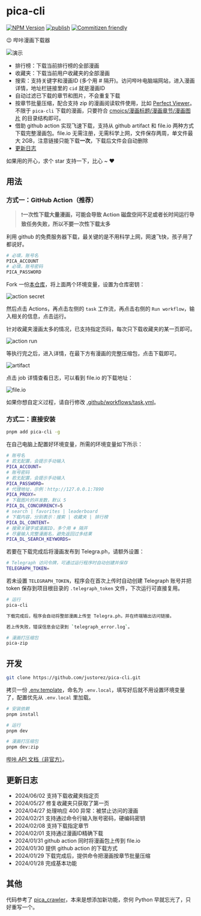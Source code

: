 # pica-cli

[![NPM Version](https://img.shields.io/npm/v/pica-cli?style=flat-square)](https://www.npmjs.com/package/pica-cli)
[![publish](https://img.shields.io/github/actions/workflow/status/justorez/pica-cli/publish.yml?style=flat-square&logo=github&label=publish
)](https://github.com/justorez/pica-cli/actions/workflows/publish.yml)
[![Commitizen friendly](https://img.shields.io/badge/commitizen-friendly-brightgreen.svg?style=flat-square)](http://commitizen.github.io/cz-cli/)

😉 哔咔漫画下载器

![演示](https://s2.loli.net/2024/02/01/Qc7L3qGZOWBPmkR.gif)

- 排行榜：下载当前排行榜的全部漫画
- 收藏夹：下载当前用户收藏夹的全部漫画
- 搜索：支持关键字和漫画ID (多个用 # 隔开)。访问哔咔电脑端网站，进入漫画详情，地址栏链接里的 `cid` 就是漫画ID
- 自动过滤已下载的章节和图片，不会重复下载
- 按章节批量压缩，配合支持 zip 的漫画阅读软件使用，比如 [Perfect Viewer](https://play.google.com/store/apps/details?id=com.rookiestudio.perfectviewer)。不限于 `pica-cli` 下载的漫画，只要符合 [cmoics/漫画标题/漫画章节/漫画图片](#) 的目录结构即可。
- 借助 github action 实现飞速下载，支持从 github artifact 和 file.io 两种方式下载完整漫画包。file.io 无需注册，无需科学上网，文件保存两周，单文件最大 2GB，注意链接只能下载**一次**，下载后文件会自动删除
- [更新日志](#更新日志)

如果用的开心，求个 star 支持一下，比心 ~ ❤️

## 用法

### 方式一：GitHub Action（推荐）

> ❗️**一次性下载大量漫画，可能会导致 Action 磁盘空间不足或者长时间运行导致任务失败，所以不要一次性下载太多**

利用 github 的免费服务器下载，最关键的是不用科学上网，网速飞快，孩子用了都说好。

```bash
# 必填，账号名
PICA_ACCOUNT
# 必填，账号密码
PICA_PASSWORD
```

Fork 一份[本仓库](https://github.com/justorez/pica-cli)，将上面两个环境变量，设置为仓库密钥：

![action secret](https://s2.loli.net/2024/01/30/5FxU7olyWC3VAe1.png)

然后点击 Actions，再点击左侧的 `task` 工作流，再点击右侧的 `Run workflow`，输入相关的信息，点击运行。

针对收藏夹漫画太多的情况，已支持指定页码，每次只下载收藏夹的某一页即可。

![action run](https://s2.loli.net/2024/01/30/PmfublZKLFQrth9.png)

等执行完之后，进入详情，在最下方有漫画的完整压缩包，点击下载即可。

![artifact](https://s2.loli.net/2024/01/31/rIlTGfy8O5HiFcV.png)

点击 job 详情查看日志，可以看到 file.io 的下载地址：

![file.io](https://s2.loli.net/2024/01/31/UT4i6zpGjYvDxL3.png)

如果你想自定义过程，请自行修改 [.github/workflows/task.yml](.github/workflows/task.yml)。

### 方式二：直接安装

```bash
pnpm add pica-cli -g
```
在自己电脑上配置好环境变量，所需的环境变量如下所示：

```bash
# 账号名
# 若无配置，会提示手动输入
PICA_ACCOUNT=
# 账号密码
# 若无配置，会提示手动输入
PICA_PASSWORD=
# 代理地址，示例：http://127.0.0.1:7890
PICA_PROXY=
# 下载图片的并发数，默认 5
PICA_DL_CONCURRENCY=5
# search | favorites | leaderboard
# 下载内容，分别表示：搜索 | 收藏夹 | 排行榜
PICA_DL_CONTENT=
# 搜索关键字或漫画ID，多个用 # 隔开
# 尽量输入完整漫画名，避免返回过多结果
PICA_DL_SEARCH_KEYWORDS=
```

若要在下载完成后将漫画发布到 Telegra.ph，请额外设置：

```bash
# Telegraph 访问令牌，可通过运行程序时自动创建并保存
TELEGRAPH_TOKEN=
```

若未设置 `TELEGRAPH_TOKEN`，程序会在首次上传时自动创建 Telegraph 账号并把
token 保存到项目根目录的 `.telegraph_token` 文件，下次运行可直接复用。

```bash
# 运行
pica-cli

下载完成后，程序会自动将整部漫画上传至 Telegra.ph，并在终端输出访问链接。

若上传失败，错误信息会记录到 `telegraph_error.log`。

# 漫画打压缩包
pica-zip
```

## 开发

```bash
git clone https://github.com/justorez/pica-cli.git
```

拷贝一份 [.env.template](.env.template)，命名为 `.env.local`，填写好后就不用设置环境变量了，配置优先从 `.env.local` 里加载。

```bash
# 安装依赖
pnpm install

# 运行
pnpm dev

# 漫画打压缩包
pnpm dev:zip
```

[哔咔 API 文档（非官方）](https://www.apifox.cn/apidoc/shared-44da213e-98f7-4587-a75e-db998ed067ad/doc-1034189)。

## 更新日志

- 2024/06/02 支持下载收藏夹指定页
- 2024/05/27 修复收藏夹只获取了第一页
- 2024/04/27 处理响应 400 异常：被禁止访问的漫画
- 2024/02/21 支持通过命令行输入账号密码，硬编码密钥
- 2024/02/08 支持下载指定章节
- 2024/02/01 支持通过漫画ID精确下载
- 2024/01/31 github action 同时将漫画包上传到 file.io
- 2024/01/30 提供 github action 的下载方式
- 2024/01/29 下载完成后，提供命令把漫画按章节批量压缩
- 2024/01/28 完成基本功能

## 其他

代码参考了 [pica_crawler](https://github.com/lx1169732264/pica_crawler)，本来是想添加新功能，奈何 Python 早就忘光了，只好重写一个。
